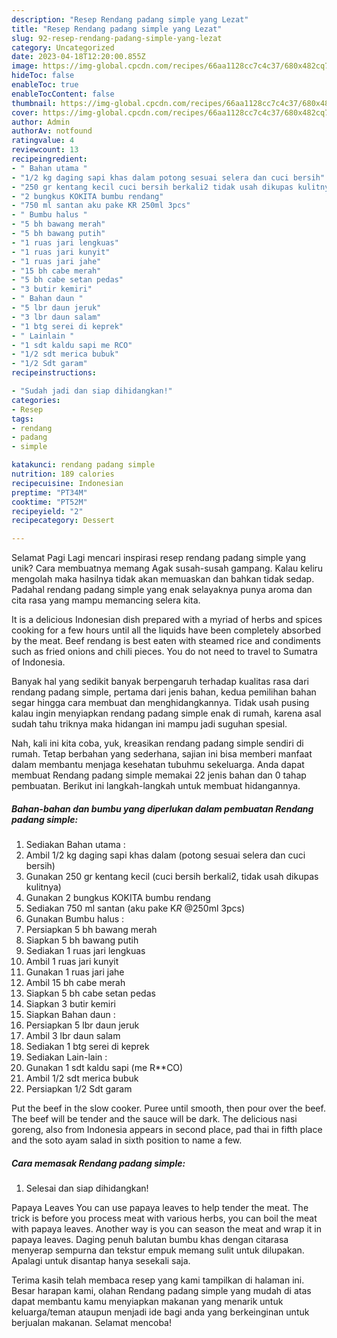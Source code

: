 ```yaml
---
description: "Resep Rendang padang simple yang Lezat"
title: "Resep Rendang padang simple yang Lezat"
slug: 92-resep-rendang-padang-simple-yang-lezat
category: Uncategorized
date: 2023-04-18T12:20:00.855Z
image: https://img-global.cpcdn.com/recipes/66aa1128cc7c4c37/680x482cq70/rendang-padang-simple-foto-resep-utama.jpg
hideToc: false
enableToc: true
enableTocContent: false
thumbnail: https://img-global.cpcdn.com/recipes/66aa1128cc7c4c37/680x482cq70/rendang-padang-simple-foto-resep-utama.jpg
cover: https://img-global.cpcdn.com/recipes/66aa1128cc7c4c37/680x482cq70/rendang-padang-simple-foto-resep-utama.jpg
author: Admin
authorAv: notfound
ratingvalue: 4
reviewcount: 13
recipeingredient:
- " Bahan utama "
- "1/2 kg daging sapi khas dalam potong sesuai selera dan cuci bersih"
- "250 gr kentang kecil cuci bersih berkali2 tidak usah dikupas kulitnya"
- "2 bungkus KOKITA bumbu rendang"
- "750 ml santan aku pake KR 250ml 3pcs"
- " Bumbu halus "
- "5 bh bawang merah"
- "5 bh bawang putih"
- "1 ruas jari lengkuas"
- "1 ruas jari kunyit"
- "1 ruas jari jahe"
- "15 bh cabe merah"
- "5 bh cabe setan pedas"
- "3 butir kemiri"
- " Bahan daun "
- "5 lbr daun jeruk"
- "3 lbr daun salam"
- "1 btg serei di keprek"
- " Lainlain "
- "1 sdt kaldu sapi me RCO"
- "1/2 sdt merica bubuk"
- "1/2 Sdt garam"
recipeinstructions:

- "Sudah jadi dan siap dihidangkan!"
categories:
- Resep
tags:
- rendang
- padang
- simple

katakunci: rendang padang simple 
nutrition: 189 calories
recipecuisine: Indonesian
preptime: "PT34M"
cooktime: "PT52M"
recipeyield: "2"
recipecategory: Dessert

---
```



Selamat Pagi Lagi mencari inspirasi resep rendang padang simple yang unik? Cara membuatnya memang Agak susah-susah gampang. Kalau keliru mengolah maka hasilnya tidak akan memuaskan dan bahkan tidak sedap. Padahal rendang padang simple yang enak selayaknya punya aroma dan cita rasa yang mampu memancing selera kita.


It is a delicious Indonesian dish prepared with a myriad of herbs and spices cooking for a few hours until all the liquids have been completely absorbed by the meat. Beef rendang is best eaten with steamed rice and condiments such as fried onions and chili pieces. You do not need to travel to Sumatra of Indonesia.

Banyak hal yang sedikit banyak berpengaruh terhadap kualitas rasa dari rendang padang simple, pertama dari jenis bahan, kedua pemilihan bahan segar hingga cara membuat dan menghidangkannya. Tidak usah pusing kalau ingin menyiapkan rendang padang simple enak di rumah, karena asal sudah tahu triknya maka hidangan ini mampu jadi suguhan spesial.


Nah, kali ini kita coba, yuk, kreasikan rendang padang simple sendiri di rumah. Tetap berbahan yang sederhana, sajian ini bisa memberi manfaat dalam membantu menjaga kesehatan tubuhmu sekeluarga. Anda dapat membuat Rendang padang simple memakai 22 jenis bahan dan 0 tahap pembuatan. Berikut ini langkah-langkah untuk membuat hidangannya.

<!--inarticleads1-->

##### Bahan-bahan dan bumbu yang diperlukan dalam pembuatan Rendang padang simple:

1. Sediakan  Bahan utama :
1. Ambil 1/2 kg daging sapi khas dalam (potong sesuai selera dan cuci bersih)
1. Gunakan 250 gr kentang kecil (cuci bersih berkali2, tidak usah dikupas kulitnya)
1. Gunakan 2 bungkus KOKITA bumbu rendang
1. Sediakan 750 ml santan (aku pake K*R* @250ml 3pcs)
1. Gunakan  Bumbu halus :
1. Persiapkan 5 bh bawang merah
1. Siapkan 5 bh bawang putih
1. Sediakan 1 ruas jari lengkuas
1. Ambil 1 ruas jari kunyit
1. Gunakan 1 ruas jari jahe
1. Ambil 15 bh cabe merah
1. Siapkan 5 bh cabe setan pedas
1. Siapkan 3 butir kemiri
1. Siapkan  Bahan daun :
1. Persiapkan 5 lbr daun jeruk
1. Ambil 3 lbr daun salam
1. Sediakan 1 btg serei di keprek
1. Sediakan  Lain-lain :
1. Gunakan 1 sdt kaldu sapi (me R**CO)
1. Ambil 1/2 sdt merica bubuk
1. Persiapkan 1/2 Sdt garam


Put the beef in the slow cooker. Puree until smooth, then pour over the beef. The beef will be tender and the sauce will be dark. The delicious nasi goreng, also from Indonesia appears in second place, pad thai in fifth place and the soto ayam salad in sixth position to name a few. 

<!--inarticleads2-->

##### Cara memasak Rendang padang simple:


1. Selesai dan siap dihidangkan!

Papaya Leaves You can use papaya leaves to help tender the meat. The trick is before you process meat with various herbs, you can boil the meat with papaya leaves. Another way is you can season the meat and wrap it in papaya leaves. Daging penuh balutan bumbu khas dengan citarasa menyerap sempurna dan tekstur empuk memang sulit untuk dilupakan. Apalagi untuk disantap hanya sesekali saja. 

Terima kasih telah membaca resep yang kami tampilkan di halaman ini. Besar harapan kami, olahan Rendang padang simple yang mudah di atas dapat membantu kamu menyiapkan makanan yang menarik untuk keluarga/teman ataupun menjadi ide bagi anda yang berkeinginan untuk berjualan makanan. Selamat mencoba!
